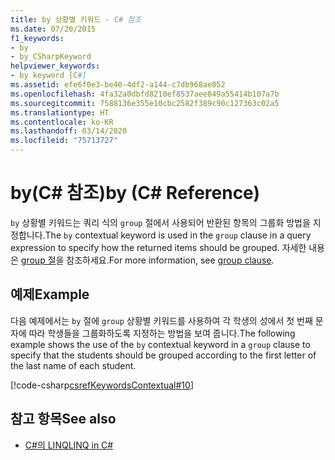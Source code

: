 ```yaml
---
title: by 상황별 키워드 - C# 참조
ms.date: 07/20/2015
f1_keywords:
- by
- by_CSharpKeyword
helpviewer_keywords:
- by keyword [C#]
ms.assetid: efe6f0e3-be40-4df2-a144-c7db968ae052
ms.openlocfilehash: 4fa32a0dbfd8210ef8537aee849a55414b107a7b
ms.sourcegitcommit: 7588136e355e10cbc2582f389c90c127363c02a5
ms.translationtype: HT
ms.contentlocale: ko-KR
ms.lasthandoff: 03/14/2020
ms.locfileid: "75713727"
---
```

# <a name="by-c-reference"></a><span data-ttu-id="e4436-102">by(C# 참조)</span><span class="sxs-lookup"><span data-stu-id="e4436-102">by (C# Reference)</span></span>

<span data-ttu-id="e4436-103">`by` 상황별 키워드는 쿼리 식의 `group` 절에서 사용되어 반환된 항목의 그룹화 방법을 지정합니다.</span><span class="sxs-lookup"><span data-stu-id="e4436-103">The `by` contextual keyword is used in the `group` clause in a query expression to specify how the returned items should be grouped.</span></span> <span data-ttu-id="e4436-104">자세한 내용은 [group 절](./group-clause.md)을 참조하세요.</span><span class="sxs-lookup"><span data-stu-id="e4436-104">For more information, see [group clause](./group-clause.md).</span></span>

## <a name="example"></a><span data-ttu-id="e4436-105">예제</span><span class="sxs-lookup"><span data-stu-id="e4436-105">Example</span></span>

<span data-ttu-id="e4436-106">다음 예제에서는 `by` 절에 `group` 상황별 키워드를 사용하여 각 학생의 성에서 첫 번째 문자에 따라 학생들을 그룹화하도록 지정하는 방법을 보여 줍니다.</span><span class="sxs-lookup"><span data-stu-id="e4436-106">The following example shows the use of the `by` contextual keyword in a `group` clause to specify that the students should be grouped according to the first letter of the last name of each student.</span></span>

[!code-csharp[csrefKeywordsContextual#10](~/samples/snippets/csharp/VS_Snippets_VBCSharp/csrefKeywordsContextual/CS/csrefKeywordsContextual.cs#10)]

## <a name="see-also"></a><span data-ttu-id="e4436-107">참고 항목</span><span class="sxs-lookup"><span data-stu-id="e4436-107">See also</span></span>

- [<span data-ttu-id="e4436-108">C#의 LINQ</span><span class="sxs-lookup"><span data-stu-id="e4436-108">LINQ in C#</span></span>](../../linq/index.md)
